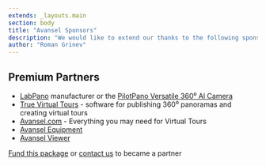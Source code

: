 ```yaml
---
extends: _layouts.main
section: body
title: "Avansel Sponsors"
description: "We would like to extend our thanks to the following sponsors for funding Avansel development. If you are interested in becoming a sponsor, please visit the Avansel Patreon page."
author: "Roman Grinev"
---
```


## Premium Partners

* [LabPano](https://www.labpano.com/en/) manufacturer or the [PilotPano Versatile 360⁰ Al Camera](https://equip.avansel.com/product/pilotpano-versatile-360-ai)
* [True Virtual Tours](https://truevirtualtours.com) - software for publishing 360⁰ panoramas and creating virtual tours
* [Avansel.com](https://avansel.com) - Everything you may need for Virtual Tours
* [Avansel Equipment](https://equip.avansel.com)
* [Avansel Viewer](https://github.com/avansel/viewer)

[Fund this package](https://patreon.com/grinev) or [contact us](https://www.avansel.com/contact-us) to became a partner
